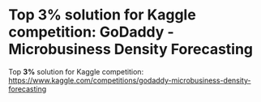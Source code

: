 # Top 3% solution for Kaggle competition: GoDaddy - Microbusiness Density Forecasting
Top **3%** solution for Kaggle competition: https://www.kaggle.com/competitions/godaddy-microbusiness-density-forecasting
